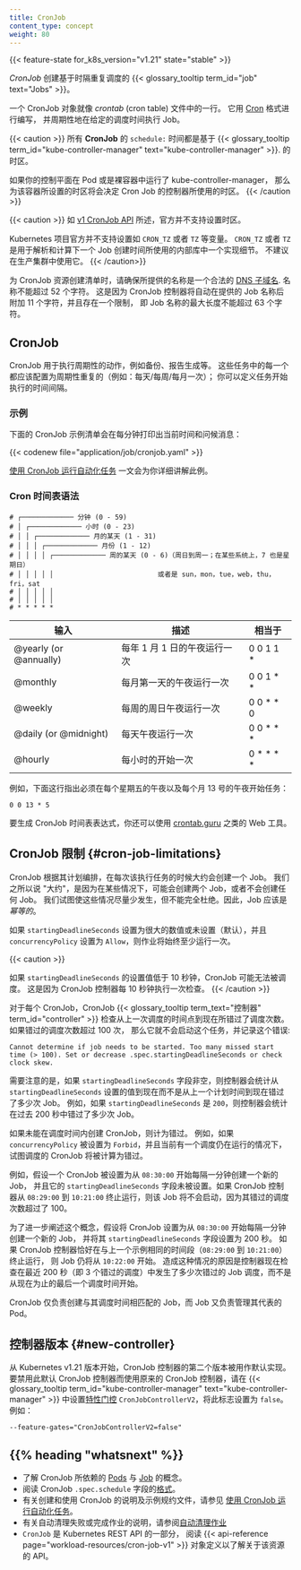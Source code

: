 ```yaml
---
title: CronJob
content_type: concept
weight: 80
---
```


<!--
title: CronJob
content_type: concept
weight: 80
-->

<!-- overview -->

{{< feature-state for_k8s_version="v1.21" state="stable" >}}

<!--
A _CronJob_ creates {{< glossary_tooltip term_id="job" text="Jobs" >}} on a repeating schedule.

One CronJob object is like one line of a _crontab_ (cron table) file. It runs a job periodically
on a given schedule, written in [Cron](https://en.wikipedia.org/wiki/Cron) format.
-->
_CronJob_ 创建基于时隔重复调度的 {{< glossary_tooltip term_id="job" text="Jobs" >}}。

一个 CronJob 对象就像 _crontab_ (cron table) 文件中的一行。
它用 [Cron](https://en.wikipedia.org/wiki/Cron) 格式进行编写，
并周期性地在给定的调度时间执行 Job。

<!--
All **CronJob** `schedule:` times are based on the timezone of the

If your control plane runs the kube-controller-manager in Pods or bare
containers, the timezone set for the kube-controller-manager container determines the timezone
that the cron job controller uses.
-->

{{< caution >}}
所有 **CronJob** 的 `schedule:` 时间都是基于
{{< glossary_tooltip term_id="kube-controller-manager" text="kube-controller-manager" >}}.
的时区。

如果你的控制平面在 Pod 或是裸容器中运行了 kube-controller-manager，
那么为该容器所设置的时区将会决定 Cron Job 的控制器所使用的时区。
{{< /caution >}}

<!--
The [v1 CronJob API](/docs/reference/kubernetes-api/workload-resources/cron-job-v1/)
does not officially support setting timezone as explained above.

Setting variables such as `CRON_TZ` or `TZ` is not officially supported by the Kubernetes project.
`CRON_TZ` or `TZ` is an implementation detail of the internal library being used
for parsing and calculating the next Job creation time. Any usage of it is not
recommended in a production cluster.
-->

{{< caution >}}
如 [v1 CronJob API](/zh-cn/docs/reference/kubernetes-api/workload-resources/cron-job-v1/) 所述，官方并不支持设置时区。

Kubernetes 项目官方并不支持设置如 `CRON_TZ` 或者 `TZ` 等变量。
`CRON_TZ` 或者 `TZ` 是用于解析和计算下一个 Job 创建时间所使用的内部库中一个实现细节。
不建议在生产集群中使用它。
{{< /caution>}}

<!--
When creating the manifest for a CronJob resource, make sure the name you provide
is a valid [DNS subdomain name](/docs/concepts/overview/working-with-objects/names#dns-subdomain-names).
The name must be no longer than 52 characters. This is because the CronJob controller will automatically
append 11 characters to the job name provided and there is a constraint that the
maximum length of a Job name is no more than 63 characters.
-->
为 CronJob 资源创建清单时，请确保所提供的名称是一个合法的
[DNS 子域名](/zh-cn/docs/concepts/overview/working-with-objects/names#dns-subdomain-names).
名称不能超过 52 个字符。
这是因为 CronJob 控制器将自动在提供的 Job 名称后附加 11 个字符，并且存在一个限制，
即 Job 名称的最大长度不能超过 63 个字符。

<!-- body -->

<!--
## CronJob

CronJobs are meant for performing regular scheduled actions such as backups,
report generation, and so on. Each of those tasks should be configured to recur
indefinitely (for example: once a day / week / month); you can define the point
in time within that interval when the job should start.
-->
## CronJob

CronJob 用于执行周期性的动作，例如备份、报告生成等。
这些任务中的每一个都应该配置为周期性重复的（例如：每天/每周/每月一次）；
你可以定义任务开始执行的时间间隔。

<!--
### Example

This example CronJob manifest prints the current time and a hello message every minute:
-->
### 示例

下面的 CronJob 示例清单会在每分钟打印出当前时间和问候消息：

{{< codenew file="application/job/cronjob.yaml" >}}

[使用 CronJob 运行自动化任务](/zh-cn/docs/tasks/job/automated-tasks-with-cron-jobs/)
一文会为你详细讲解此例。

<!--
### Cron schedule syntax
-->
### Cron 时间表语法

```
# ┌───────────── 分钟 (0 - 59)
# │ ┌───────────── 小时 (0 - 23)
# │ │ ┌───────────── 月的某天 (1 - 31)
# │ │ │ ┌───────────── 月份 (1 - 12)
# │ │ │ │ ┌───────────── 周的某天 (0 - 6)（周日到周一；在某些系统上，7 也是星期日）
# │ │ │ │ │                          或者是 sun，mon，tue，web，thu，fri，sat
# │ │ │ │ │
# │ │ │ │ │
# * * * * *
```

<!-- 
| Entry 	| Description   | Equivalent to |
| ------------- | ------------- |-------------  |
| @yearly (or @annually) | Run once a year at midnight of 1 January | 0 0 1 1 * |
| @monthly               | Run once a month at midnight of the first day of the month | 0 0 1 * * |
| @weekly                | Run once a week at midnight on Sunday morning | 0 0 * * 0 |
| @daily (or @midnight)  | Run once a day at midnight | 0 0 * * * |
| @hourly                | Run once an hour at the beginning of the hour | 0 * * * * |
-->
| 输入                      | 描述                          | 相当于         |
| -------------             | -------------                 |-------------   |
| @yearly (or @annually)    | 每年 1 月 1 日的午夜运行一次  | 0 0 1 1 *      |
| @monthly                  | 每月第一天的午夜运行一次      | 0 0 1 * *      |
| @weekly                   | 每周的周日午夜运行一次        | 0 0 * * 0      |
| @daily (or @midnight)     | 每天午夜运行一次              | 0 0 * * *      |
| @hourly                   | 每小时的开始一次              | 0 * * * *      |

<!--  
For example, the line below states that the task must be started every Friday at midnight, as well as on the 13th of each month at midnight:
-->
例如，下面这行指出必须在每个星期五的午夜以及每个月 13 号的午夜开始任务：

`0 0 13 * 5`

<!--  
To generate CronJob schedule expressions, you can also use web tools like [crontab.guru](https://crontab.guru/).
-->
要生成 CronJob 时间表表达式，你还可以使用 [crontab.guru](https://crontab.guru/) 之类的 Web 工具。

<!--
## CronJob Limitations

A cron job creates a job object _about_ once per execution time of its schedule. We say "about" because there
are certain circumstances where two jobs might be created, or no job might be created. We attempt to make these rare,
but do not completely prevent them. Therefore, jobs should be _idempotent_.
-->
## CronJob 限制  {#cron-job-limitations}

CronJob 根据其计划编排，在每次该执行任务的时候大约会创建一个 Job。
我们之所以说 "大约"，是因为在某些情况下，可能会创建两个 Job，或者不会创建任何 Job。
我们试图使这些情况尽量少发生，但不能完全杜绝。因此，Job 应该是 _幂等的_。

<!--
If `startingDeadlineSeconds` is set to a large value or left unset (the default)
and if `concurrencyPolicy` is set to `Allow`, the jobs will always run
at least once.
-->
如果 `startingDeadlineSeconds` 设置为很大的数值或未设置（默认），并且
`concurrencyPolicy` 设置为 `Allow`，则作业将始终至少运行一次。

{{< caution >}}
<!--
If `startingDeadlineSeconds` is set to a value less than 10 seconds, the CronJob may not be scheduled. This is because the CronJob controller checks things every 10 seconds.
-->
如果 `startingDeadlineSeconds` 的设置值低于 10 秒钟，CronJob 可能无法被调度。
这是因为 CronJob 控制器每 10 秒钟执行一次检查。
{{< /caution >}}

<!--
For every CronJob, the CronJob {{< glossary_tooltip term_id="controller" >}} checks how many schedules it missed in the duration from its last scheduled time until now. If there are more than 100 missed schedules, then it does not start the job and logs the error
-->
对于每个 CronJob，CronJob {{< glossary_tooltip term_text="控制器" term_id="controller" >}}
检查从上一次调度的时间点到现在所错过了调度次数。如果错过的调度次数超过 100 次，
那么它就不会启动这个任务，并记录这个错误:

````
Cannot determine if job needs to be started. Too many missed start time (> 100). Set or decrease .spec.startingDeadlineSeconds or check clock skew.
````

<!--
It is important to note that if the `startingDeadlineSeconds` field is set (not `nil`), the controller counts how many missed jobs occurred from the value of `startingDeadlineSeconds` until now rather than from the last scheduled time until now. For example, if `startingDeadlineSeconds` is `200`, the controller counts how many missed jobs occurred in the last 200 seconds.
-->
需要注意的是，如果 `startingDeadlineSeconds` 字段非空，则控制器会统计从
`startingDeadlineSeconds` 设置的值到现在而不是从上一个计划时间到现在错过了多少次 Job。
例如，如果 `startingDeadlineSeconds` 是 `200`，则控制器会统计在过去 200 秒中错过了多少次 Job。

<!--
A CronJob is counted as missed if it has failed to be created at its scheduled time. For example, If `concurrencyPolicy` is set to `Forbid` and a CronJob was attempted to be scheduled when there was a previous schedule still running, then it would count as missed.
-->
如果未能在调度时间内创建 CronJob，则计为错过。
例如，如果 `concurrencyPolicy` 被设置为 `Forbid`，并且当前有一个调度仍在运行的情况下，
试图调度的 CronJob 将被计算为错过。

<!--
For example, suppose a CronJob is set to schedule a new Job every one minute beginning at `08:30:00`, and its
`startingDeadlineSeconds` field is not set. If the CronJob controller happens to
be down from `08:29:00` to `10:21:00`, the job will not start as the number of missed jobs which missed their schedule is greater than 100.
-->
例如，假设一个 CronJob 被设置为从 `08:30:00` 开始每隔一分钟创建一个新的 Job，
并且它的 `startingDeadlineSeconds` 字段未被设置。如果 CronJob 控制器从
`08:29:00` 到 `10:21:00` 终止运行，则该 Job 将不会启动，因为其错过的调度
次数超过了 100。

<!--
To illustrate this concept further, suppose a CronJob is set to schedule a new Job every one minute beginning at `08:30:00`, and its
`startingDeadlineSeconds` is set to 200 seconds. If the CronJob controller happens to
be down for the same period as the previous example (`08:29:00` to `10:21:00`,) the Job will still start at 10:22:00. This happens as the controller now checks how many missed schedules happened in the last 200 seconds (ie, 3 missed schedules), rather than from the last scheduled time until now.
-->
为了进一步阐述这个概念，假设将 CronJob 设置为从 `08:30:00` 开始每隔一分钟创建一个新的 Job，
并将其 `startingDeadlineSeconds` 字段设置为 200 秒。 
如果 CronJob 控制器恰好在与上一个示例相同的时间段（`08:29:00` 到 `10:21:00`）终止运行，
则 Job 仍将从 `10:22:00` 开始。
造成这种情况的原因是控制器现在检查在最近 200 秒（即 3 个错过的调度）中发生了多少次错过的
Job 调度，而不是从现在为止的最后一个调度时间开始。

<!--
The CronJob is only responsible for creating Jobs that match its schedule, and
the Job in turn is responsible for the management of the Pods it represents.
-->
CronJob 仅负责创建与其调度时间相匹配的 Job，而 Job 又负责管理其代表的 Pod。

<!--
## Controller version {#new-controller}

Starting with Kubernetes v1.21 the second version of the CronJob controller
is the default implementation. To disable the default CronJob controller
and use the original CronJob controller instead, one pass the `CronJobControllerV2`
[feature gate](/docs/reference/command-line-tools-reference/feature-gates/)
flag to the {{< glossary_tooltip term_id="kube-controller-manager" text="kube-controller-manager" >}},
and set this flag to `false`. For example:
-->
## 控制器版本   {#new-controller}

从 Kubernetes v1.21 版本开始，CronJob 控制器的第二个版本被用作默认实现。
要禁用此默认 CronJob 控制器而使用原来的 CronJob 控制器，请在
{{< glossary_tooltip term_id="kube-controller-manager" text="kube-controller-manager" >}}
中设置[特性门控](/zh-cn/docs/reference/command-line-tools-reference/feature-gates/)
`CronJobControllerV2`，将此标志设置为 `false`。例如：

```
--feature-gates="CronJobControllerV2=false"
```

## {{% heading "whatsnext" %}}
<!--
* Learn about [Pods](/docs/concepts/workloads/pods/) and
  [Jobs](/docs/concepts/workloads/controllers/job/), two concepts
  that CronJobs rely upon.
* Read about the [format](https://pkg.go.dev/github.com/robfig/cron/v3#hdr-CRON_Expression_Format)
  of CronJob `.spec.schedule` fields.
* For instructions on creating and working with CronJobs, and for an example
  of a CronJob manifest,
  see [Running automated tasks with CronJobs](/docs/tasks/job/automated-tasks-with-cron-jobs/).
* For instructions to clean up failed or completed jobs automatically,
  see [Clean up Jobs automatically](/docs/concepts/workloads/controllers/job/#clean-up-finished-jobs-automatically)
* `CronJob` is part of the Kubernetes REST API.
  Read the {{< api-reference page="workload-resources/cron-job-v1" >}}
  object definition to understand the API for Kubernetes cron jobs.
-->

* 了解 CronJob 所依赖的 [Pods](/zh-cn/docs/concepts/workloads/pods/) 与 [Job](/zh-cn/docs/concepts/workloads/controllers/job/) 的概念。
* 阅读 CronJob `.spec.schedule` 字段的[格式](https://pkg.go.dev/github.com/robfig/cron/v3#hdr-CRON_Expression_Format)。
* 有关创建和使用 CronJob 的说明及示例规约文件，请参见
  [使用 CronJob 运行自动化任务](/zh-cn/docs/tasks/job/automated-tasks-with-cron-jobs/)。
* 有关自动清理失败或完成作业的说明，请参阅[自动清理作业](/zh-cn/docs/concepts/workloads/controllers/job/#clean-up-finished-jobs-automatically)
* `CronJob` 是 Kubernetes REST API 的一部分，
   阅读 {{< api-reference page="workload-resources/cron-job-v1" >}}
   对象定义以了解关于该资源的 API。
